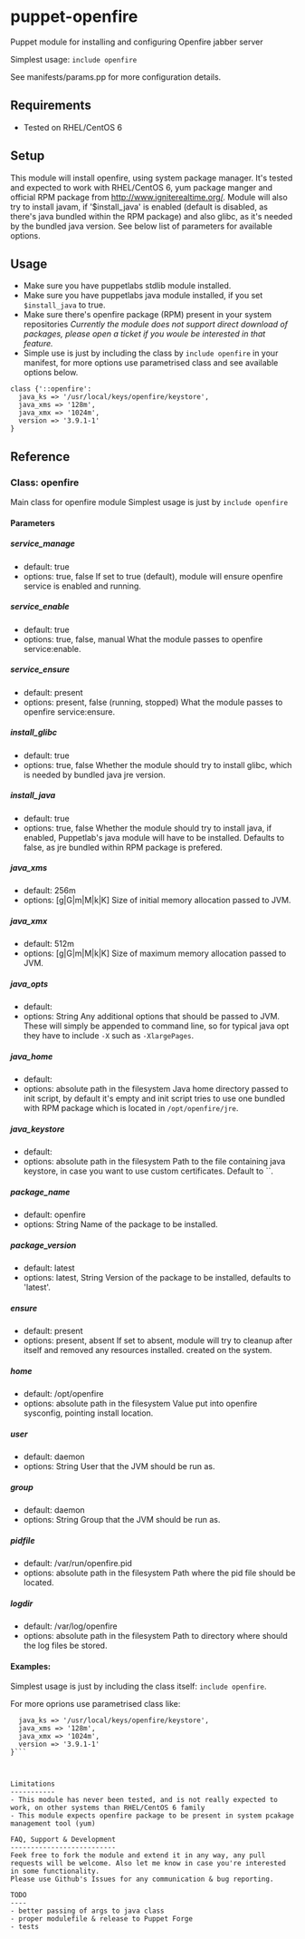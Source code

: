 puppet-openfire
===============

Puppet module for installing and configuring Openfire jabber server

Simplest usage:
`include openfire`

See manifests/params.pp for more configuration details.

Requirements
------------
- Tested on RHEL/CentOS 6

Setup
-----
This module will install openfire, using system package manager. It's tested and expected to work with RHEL/CentOS 6, yum package manger and official RPM package from http://www.igniterealtime.org/. Module will also try to install javam, if '$install_java' is enabled (default is disabled, as there's java bundled within the RPM package) and also glibc, as it's needed by the bundled java version. See below list of parameters for available options.

Usage
-----
- Make sure you have puppetlabs stdlib module installed.
- Make sure you have puppetlabs java module installed, if you set `$install_java` to true.
- Make sure there's openfire package (RPM) present in your system repositories
*Currently the module does not support direct download of packages, please open a ticket if you woule be interested in that feature.*
- Simple use is just by including the class by `include openfire` in your manifest, for more options use parametrised class and see available options below.
```
class {'::openfire':
  java_ks => '/usr/local/keys/openfire/keystore',
  java_xms => '128m',
  java_xmx => '1024m',
  version => '3.9.1-1'
}
```

Reference
---------
### Class: openfire

Main class for openfire module
Simplest usage is just by `include openfire`

#### Parameters

##### service_manage
- default: true
- options: true, false
If set to true (default), module will ensure openfire service is enabled
and running.

##### service_enable
- default: true
- options: true, false, manual
What the module passes to openfire service:enable.

##### service_ensure
- default: present
- options: present, false (running, stopped)
What the module passes to openfire service:ensure.

##### install_glibc
- default: true
- options: true, false
Whether the module should try to install glibc, which is needed by
bundled java jre version.

##### install_java
- default: true
- options: true, false
Whether the module should try to install java, if enabled, Puppetlab's
java module will have to be installed. Defaults to false, as jre bundled
within RPM package is prefered.

##### java_xms
- default: 256m
- options: <size>[g|G|m|M|k|K]
Size of initial memory allocation passed to JVM.

##### java_xmx
- default: 512m
- options: <size>[g|G|m|M|k|K]
Size of maximum memory allocation passed to JVM.

##### java_opts
- default:
- options: String
Any additional options that should be passed to JVM. These will simply
be appended to command line, so for typical java opt they have to include
`-X` such as `-XlargePages`.

##### java_home
- default:
- options: absolute path in the filesystem
Java home directory passed to init script, by default it's empty and
init script tries to use one bundled with RPM package which is located in
`/opt/openfire/jre`.

##### java_keystore
- default:
- options: absolute path in the filesystem
Path to the file containing java keystore, in case you want to use custom
certificates. Default to ``.

##### package_name
- default: openfire
- options: String
Name of the package to be installed.

##### package_version
- default: latest
- options: latest, String
Version of the package to be installed, defaults to 'latest'.

##### ensure
- default: present
- options: present, absent
If set to absent, module will try to cleanup after itself and removed
any resources installed.
created on the system.

##### home
- default: /opt/openfire
- options: absolute path in the filesystem
Value put into openfire sysconfig, pointing install location.

##### user
- default: daemon
- options: String
User that the JVM should be run as.

##### group
- default: daemon
- options: String
Group that the JVM should be run as.

##### pidfile
- default: /var/run/openfire.pid
- options: absolute path in the filesystem
Path where the pid file should be located.

##### logdir
- default: /var/log/openfire
- options: absolute path in the filesystem
Path to directory where should the log files be stored.

#### Examples:

Simplest usage is just by including the class itself:
`include openfire`.

For more oprions use parametrised class like:
```class {'::openfire':
  java_ks => '/usr/local/keys/openfire/keystore',
  java_xms => '128m',
  java_xmx => '1024m',
  version => '3.9.1-1'
}```



Limitations
-----------
- This module has never been tested, and is not really expected to work, on other systems than RHEL/CentOS 6 family
- This module expects openfire package to be present in system pcakage management tool (yum)

FAQ, Support & Development
--------------------------
Feek free to fork the module and extend it in any way, any pull requests will be welcome. Also let me know in case you're interested in some functionality.
Please use Github's Issues for any communication & bug reporting.

TODO
----
- better passing of args to java class
- proper modulefile & release to Puppet Forge
- tests
